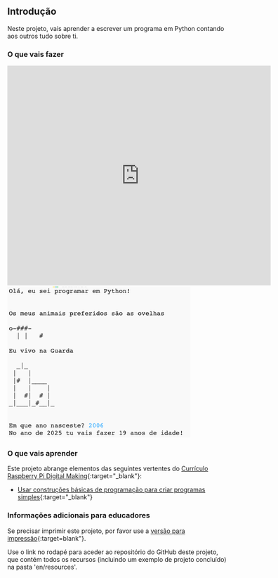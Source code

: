## Introdução

Neste projeto, vais aprender a escrever um programa em Python contando aos outros tudo sobre ti.

### O que vais fazer

<div class="trinket">
  <iframe src="https://trinket.io/embed/python/8be3e1f068?outputOnly=true&start=result" width="600" height="500" frameborder="0" marginwidth="0" marginheight="0" allowfullscreen>
  </iframe>
  <img src="images/me-final.png">
</div>

### O que vais aprender

Este projeto abrange elementos das seguintes vertentes do [Currículo Raspberry Pi Digital Making](https://rpf.io/curriculum){:target="_blank"}:

+ [Usar construções básicas de programação para criar programas simples](https://www.raspberrypi.org/curriculum/programming/creator){:target="_blank"}

### Informações adicionais para educadores

Se precisar imprimir este projeto, por favor use a [versão para impressão](https://projects.raspberrypi.org/pt-PT/projects/about-me/print){:target=blank"}.

Use o link no rodapé para aceder ao repositório do GitHub deste projeto, que contém todos os recursos (incluindo um exemplo de projeto concluído) na pasta 'en/resources'.